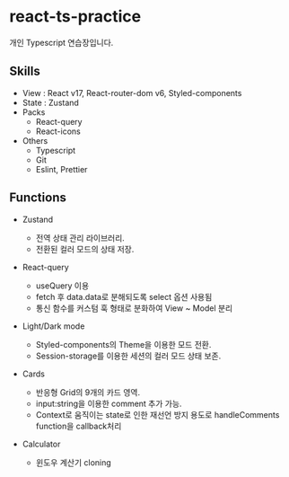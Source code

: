 # react-ts-practice

개인 Typescript 연습장입니다.

## Skills

* View : React v17, React-router-dom v6, Styled-components
* State : Zustand
* Packs 
  - React-query
  - React-icons
* Others
  - Typescript
  - Git
  - Eslint, Prettier

## Functions

* Zustand
  - 전역 상태 관리 라이브러리.
  - 전환된 컬러 모드의 상태 저장.

* React-query
  - useQuery 이용
  - fetch 후 data.data로 분해되도록 select 옵션 사용됨
  - 통신 함수를 커스텀 훅 형태로 분화하여 View ~ Model 분리

* Light/Dark mode
  - Styled-components의 Theme을 이용한  모드 전환.
  - Session-storage를 이용한 세션의 컬러 모드 상태 보존.


* Cards
  - 반응형 Grid의 9개의 카드 영역.
  - input:string을 이용한 comment 추가 가능.
  - Context로 움직이는 state로 인한 재선언 방지 용도로 handleComments function을 callback처리
  
* Calculator
  - 윈도우 계산기 cloning
